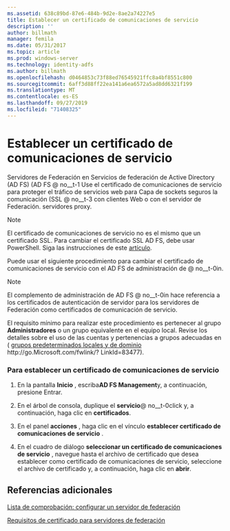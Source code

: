 ```yaml
---
ms.assetid: 638c89bd-87e6-484b-9d2e-8ae2a74227e5
title: Establecer un certificado de comunicaciones de servicio
description: ''
author: billmath
manager: femila
ms.date: 05/31/2017
ms.topic: article
ms.prod: windows-server
ms.technology: identity-adfs
ms.author: billmath
ms.openlocfilehash: d0464853c73f88ed76545921ffc8a4bf8551c800
ms.sourcegitcommit: 6aff3d88ff22ea141a6ea6572a5ad8dd6321f199
ms.translationtype: MT
ms.contentlocale: es-ES
ms.lasthandoff: 09/27/2019
ms.locfileid: "71408325"
---
```

# <a name="set-a-service-communications-certificate"></a>Establecer un certificado de comunicaciones de servicio


Servidores de Federación en Servicios de federación de Active Directory (AD FS) \(AD FS @ no__t-1 Use el certificado de comunicaciones de servicio para proteger el tráfico de servicios web para Capa de sockets seguros la comunicación \(SSL @ no__t-3 con clientes Web o con el servidor de Federación. servidores proxy.

> [!NOTE]  
> El certificado de comunicaciones de servicio no es el mismo que un certificado SSL. Para cambiar el certificado SSL AD FS, debe usar PowerShell. Siga las instrucciones de este [artículo](https://docs.microsoft.com/windows-server/identity/ad-fs/operations/manage-ssl-certificates-ad-fs-wap).


Puede usar el siguiente procedimiento para cambiar el certificado de comunicaciones de servicio con el AD FS de administración de @ no__t-0in.  

> [!NOTE]  
> El complemento de administración de AD FS @ no__t-0in hace referencia a los certificados de autenticación de servidor para los servidores de Federación como certificados de comunicación de servicio.  

El requisito mínimo para realizar este procedimiento es pertenecer al grupo **Administradores** o un grupo equivalente en el equipo local.  Revise los detalles sobre el uso de las cuentas y pertenencias a grupos adecuadas en \( [grupos predeterminados locales y de dominio](https://go.microsoft.com/fwlink/?LinkId=83477) http:\/\/go.Microsoft.com\/fwlink\/? LinkId\=83477\).   

### <a name="to-set-a-service-communications-certificate"></a>Para establecer un certificado de comunicaciones de servicio  

1.  En la pantalla **Inicio** , escriba**AD FS Management**y, a continuación, presione Entrar.  

2.  En el árbol de consola, duplique el **servicio**@ no__t-0click y, a continuación, haga clic en **certificados**.  

3.  En el panel **acciones** , haga clic en el vínculo **establecer certificado de comunicaciones de servicio** .  

4.  En el cuadro de diálogo **seleccionar un certificado de comunicaciones de servicio** , navegue hasta el archivo de certificado que desea establecer como certificado de comunicaciones de servicio, seleccione el archivo de certificado y, a continuación, haga clic en **abrir**.  

## <a name="additional-references"></a>Referencias adicionales  
[Lista de comprobación: configurar un servidor de federación](Checklist--Setting-Up-a-Federation-Server.md)  

[Requisitos de certificado para servidores de federación](https://technet.microsoft.com/library/dd807040.aspx)  
